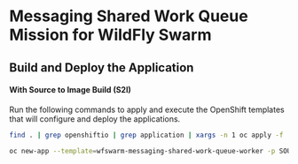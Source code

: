 # Messaging Shared Work Queue Mission for WildFly Swarm

## Build and Deploy the Application

#### With Source to Image Build (S2I)

Run the following commands to apply and execute the OpenShift
templates that will configure and deploy the applications.

```bash
find . | grep openshiftio | grep application | xargs -n 1 oc apply -f

oc new-app --template=wfswarm-messaging-shared-work-queue-worker -p SOURCE_REPOSITORY_URL=https://github.com/ssorj/wfswarm-messaging-shared-work-queue -p SOURCE_REPOSITORY_REF=master -p SOURCE_REPOSITORY_DIR=worker
```
